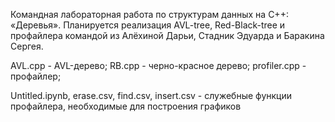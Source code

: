Командная лабораторная работа по структурам данных на C++: «Деревья».
Планируется реализация AVL-tree, Red-Black-tree и профайлера командой из Алёхиной Дарьи, Стадник Эдуарда и Баракина Сергея.

AVL.cpp - AVL-дерево; 
RB.cpp - черно-красное дерево; 
profiler.cpp - профайлер; 

Untitled.ipynb, erase.csv, find.csv, insert.csv - служебные функции профайлера, необходимые для построения графиков  
